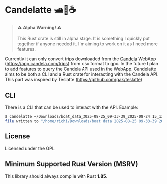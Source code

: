 # Candelatte 🛥🔋☕

> #### ⚠️ Alpha Warning! ⚠️
> This Rust crate is still in alpha stage. It is something I quickly put together if anyone needed it. I'm aiming to work on it as I need more features.

Currently it can only convert trips downloaded from the [Candela](https://github.com/CandelaSpeedBoat) WebApp (https://app.candela.com/trips) from xlsx format to gpx.
In the future I plan to add features to query the Candela API used in the WebApp.
Candelatte aims to be both a CLI and a Rust crate for interacting with the Candela API.
This part was inspired by Teslatte (https://github.com/gak/teslatte)


## CLI

There is a CLI that can be used to interact with the API. Example:

```bash
$ candelatte ~/Downloads/boat_data_2025-08-25_09-33-39_2025-08-24 15_13_03_trips_C8-S61.xlsx
file written to "/home/richi/Downloads/boat_data_2025-08-25_09-33-39_2025-08-24 15_13_03_trips_C8-S61.gpx"
```

## License

Licensed under the GPL

## Minimum Supported Rust Version (MSRV)

This library should always compile with Rust **1.85**.
